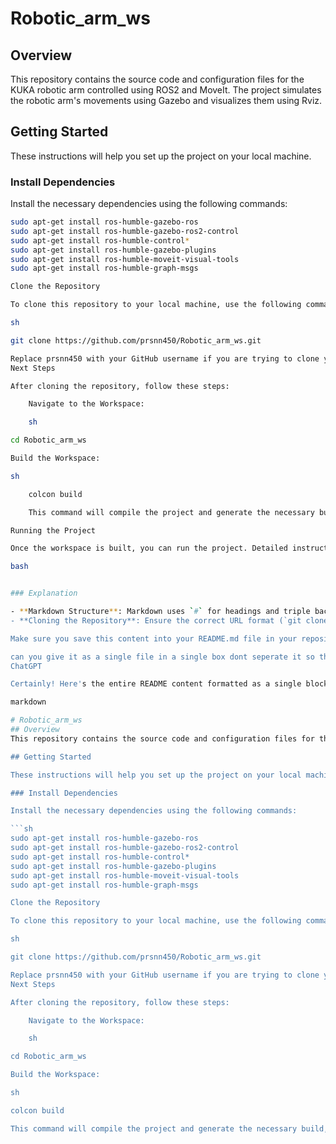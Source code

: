 # Robotic_arm_ws
## Overview
This repository contains the source code and configuration files for the KUKA robotic arm controlled using ROS2 and MoveIt. The project simulates the robotic arm's movements using Gazebo and visualizes them using Rviz.

## Getting Started

These instructions will help you set up the project on your local machine.

### Install Dependencies

Install the necessary dependencies using the following commands:

```sh
sudo apt-get install ros-humble-gazebo-ros
sudo apt-get install ros-humble-gazebo-ros2-control
sudo apt-get install ros-humble-control*
sudo apt-get install ros-humble-gazebo-plugins
sudo apt-get install ros-humble-moveit-visual-tools
sudo apt-get install ros-humble-graph-msgs

Clone the Repository

To clone this repository to your local machine, use the following command:

sh

git clone https://github.com/prsnn450/Robotic_arm_ws.git

Replace prsnn450 with your GitHub username if you are trying to clone your own repository.
Next Steps

After cloning the repository, follow these steps:

    Navigate to the Workspace:

    sh

cd Robotic_arm_ws

Build the Workspace:

sh

    colcon build

    This command will compile the project and generate the necessary build, install, and log directories.

Running the Project

Once the workspace is built, you can run the project. Detailed instructions for running simulations, controlling the robotic arm, and visualizing its movements in Gazebo and RViz should follow in your README.

bash


### Explanation

- **Markdown Structure**: Markdown uses `#` for headings and triple backticks (\`\`\`) for code blocks. It's crucial to maintain proper indentation and syntax to ensure that the Markdown renders correctly.
- **Cloning the Repository**: Ensure the correct URL format (`git clone <repository-url>`) is used within the Markdown code block.

Make sure you save this content into your README.md file in your repository. Adjust the GitHub repository URL (`https://github.com/prsnn450/Robotic_arm_ws.git`) to match your actual repository URL. This structure will help users understand how to set up and run your project effectively.

can you give it as a single file in a single box dont seperate it so that I can directly copy and paste it
ChatGPT

Certainly! Here's the entire README content formatted as a single block for easy copying:

markdown

# Robotic_arm_ws
## Overview
This repository contains the source code and configuration files for the KUKA robotic arm controlled using ROS2 and MoveIt. The project simulates the robotic arm's movements using Gazebo and visualizes them using Rviz.

## Getting Started

These instructions will help you set up the project on your local machine.

### Install Dependencies

Install the necessary dependencies using the following commands:

```sh
sudo apt-get install ros-humble-gazebo-ros
sudo apt-get install ros-humble-gazebo-ros2-control
sudo apt-get install ros-humble-control*
sudo apt-get install ros-humble-gazebo-plugins
sudo apt-get install ros-humble-moveit-visual-tools
sudo apt-get install ros-humble-graph-msgs

Clone the Repository

To clone this repository to your local machine, use the following command:

sh

git clone https://github.com/prsnn450/Robotic_arm_ws.git

Replace prsnn450 with your GitHub username if you are trying to clone your own repository.
Next Steps

After cloning the repository, follow these steps:

    Navigate to the Workspace:

    sh

cd Robotic_arm_ws

Build the Workspace:

sh

colcon build

This command will compile the project and generate the necessary build, install, and log directories.

